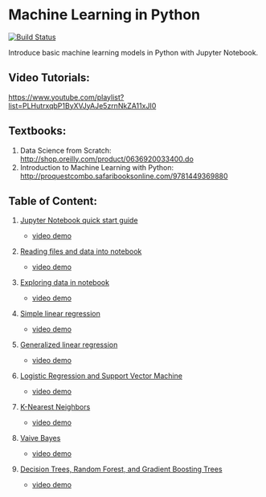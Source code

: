 # Machine Learning in Python  
[![Build Status](https://travis-ci.org/xbwei/machine_learning_in_python.svg?branch=master)](https://travis-ci.org/xbwei/machine_learning_in_python)

Introduce basic machine learning models in Python with Jupyter Notebook.

## Video Tutorials: 
https://www.youtube.com/playlist?list=PLHutrxqbP1ByXVJyAJe5zrnNkZA11xJI0

## Textbooks:
1. Data Science from Scratch: http://shop.oreilly.com/product/0636920033400.do
2. Introduction to Machine Learning with Python: http://proquestcombo.safaribooksonline.com/9781449369880

## Table of Content:
1. [Jupyter Notebook quick start guide](https://github.com/xbwei/machine_learning_in_python/blob/master/first_note.ipynb)
    * [video demo](https://www.youtube.com/watch?v=zv70jBjDNI4&index=1&list=PLHutrxqbP1ByXVJyAJe5zrnNkZA11xJI0)

2. [Reading files and data into notebook](https://github.com/xbwei/machine_learning_in_python/blob/master/read_files_and_data.ipynb)
    * [video demo](https://www.youtube.com/watch?v=R53JW3AgBFc&index=2&list=PLHutrxqbP1ByXVJyAJe5zrnNkZA11xJI0)
    
3. [Exploring data in notebook](https://github.com/xbwei/machine_learning_in_python/blob/master/exploring_data_in_notebook.ipynb)
    * [video demo](https://www.youtube.com/watch?v=wm17vdvw9Pg)
    
    
4. [Simple linear regression](https://github.com/xbwei/machine_learning_in_python/blob/master/simple_linear_regression.ipynb)    
    * [video demo](https://www.youtube.com/watch?v=yzDMgxIuCgs)
    
5. [Generalized linear regression](https://github.com/xbwei/machine_learning_in_python/blob/master/generalized_linear_regression.ipynb)    
    * [video demo](https://www.youtube.com/watch?v=_ZL3U2tuDkM)
    
    
6. [Logistic Regression and Support Vector Machine](https://github.com/xbwei/machine_learning_in_python/blob/master/logistic_regression_and_support_vector_machine.ipynb)    
    * [video demo](https://www.youtube.com/watch?v=Mh3fNANEqBY)

7. [K-Nearest Neighbors](https://github.com/xbwei/machine_learning_in_python/blob/master/k_nearest_neighbors.ipynb)    
    * [video demo](https://www.youtube.com/watch?v=nIKwqExPWbo)

8. [Vaive Bayes](https://github.com/xbwei/machine_learning_in_python/blob/master/naive_bayes.ipynb)    
    * [video demo](https://www.youtube.com/watch?v=md4wLx5EhXQ)
    
9. [Decision Trees, Random Forest, and Gradient Boosting Trees](https://github.com/xbwei/machine_learning_in_python/blob/master/decision_trees__random_forest__gradient_boosting_trees.ipynb)
    * [video demo]()
